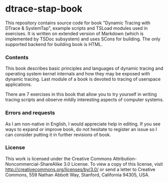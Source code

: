 # dtrace-stap-book

This repository contains source code for book "Dynamic Tracing with DTrace & SystemTap", example scripts and TSLoad modules used in exercises. It is written on extended version of Markdown (which is implemented by TSDoc subsystem) and uses SCons for building. The only supported backend for building book is HTML.

### Contents

This book describes basic principles and languages of dynamic tracing and operating system kernel internals and how they may be exposed with dynamic tracing. Last module of a book is devoted to tracing of userspace applications. 

There are 7 exercises in this book that allow you to try yourself in writing tracing scripts and observe mildly interesting aspects of computer systems. 

### Errors and requests

As I am non-native in English, I would appreciate help in editing. If you see ways to expand or improve book, do not hesitate to register an issue so I can consider putting it in further revisions of book.

### License

This work is licensed under the Creative Commons Attribution-Noncommercial-ShareAlike 3.0 License. To view a copy of this license, visit http://creativecommons.org/licenses/by/3.0/ or send a letter to Creative Commons, 559 Nathan Abbott Way, Stanford, California 94305, USA.
